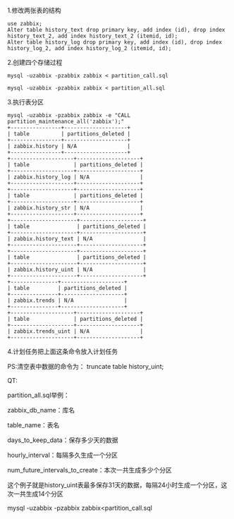 1.修改两张表的结构

```mysql
use zabbix;
Alter table history_text drop primary key, add index (id), drop index history_text_2, add index history_text_2 (itemid, id);
Alter table history_log drop primary key, add index (id), drop index history_log_2, add index history_log_2 (itemid, id);
```

2.创建四个存储过程

`mysql -uzabbix -pzabbix zabbix < partition_call.sql`

`mysql -uzabbix -pzabbix zabbix < partition_all.sql`

3.执行表分区

```mysql
mysql -uzabbix -pzabbix zabbix -e "CALL partition_maintenance_all('zabbix');"
+----------------+--------------------+
| table          | partitions_deleted |
+----------------+--------------------+
| zabbix.history | N/A                |
+----------------+--------------------+
+--------------------+--------------------+
| table              | partitions_deleted |
+--------------------+--------------------+
| zabbix.history_log | N/A                |
+--------------------+--------------------+
+--------------------+--------------------+
| table              | partitions_deleted |
+--------------------+--------------------+
| zabbix.history_str | N/A                |
+--------------------+--------------------+
+---------------------+--------------------+
| table               | partitions_deleted |
+---------------------+--------------------+
| zabbix.history_text | N/A                |
+---------------------+--------------------+
+---------------------+--------------------+
| table               | partitions_deleted |
+---------------------+--------------------+
| zabbix.history_uint | N/A                |
+---------------------+--------------------+
+---------------+--------------------+
| table         | partitions_deleted |
+---------------+--------------------+
| zabbix.trends | N/A                |
+---------------+--------------------+
+--------------------+--------------------+
| table              | partitions_deleted |
+--------------------+--------------------+
| zabbix.trends_uint | N/A                |
+--------------------+--------------------+
```

4.计划任务把上面这条命令放入计划任务

PS:清空表中数据的命令为： truncate table history_uint;

QT:

partition_all.sql举例：

zabbix_db_name：库名

table_name：表名

days_to_keep_data：保存多少天的数据

hourly_interval：每隔多久生成一个分区

num_future_intervals_to_create：本次一共生成多少个分区

这个例子就是history_uint表最多保存31天的数据，每隔24小时生成一个分区，这次一共生成14个分区

mysql -uzabbix -pzabbix zabbix<partition_call.sql